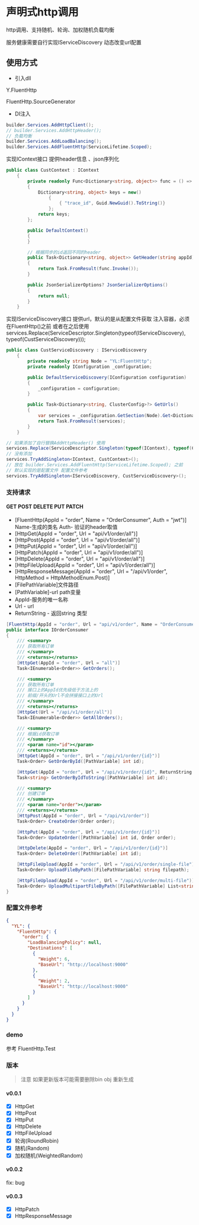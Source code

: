 # 声明式http调用

http调用、支持随机、轮询、加权随机负载均衡

服务健康需要自行实现IServiceDiscovery 动态改变url配置

## 使用方式

- 引入dll

Y.FluentHttp

FluentHttp.SourceGenerator

- DI注入

```csharp
builder.Services.AddHttpClient();
// builder.Services.AddHttpHeader();
// 负载均衡
builder.Services.AddLoadBalancing();
builder.Services.AddFluentHttp(ServiceLifetime.Scoped);

```

实现IContext接口 提供header信息 、json序列化

```csharp
public class CustContext : IContext
    {
        private readonly Func<Dictionary<string, object>> func = () =>
        {
            Dictionary<string, object> keys = new()
                {
                    { "trace_id", Guid.NewGuid().ToString()}
                };
            return keys;
        };

        public DefaultContext()
        {
        }

        // 根据同步的id返回不同的header
        public Task<Dictionary<string, object>> GetHeader(string appId)
        {
            return Task.FromResult(func.Invoke());
        }

        public JsonSerializerOptions? JsonSerializerOptions()
        {
            return null;
        }
    }
```

实现IServiceDiscovery接口 提供url，默认的是从配置文件获取
注入容器，必须在FluentHttp()之前 或者在之后使用services.Replace(ServiceDescriptor.Singleton(typeof(IServiceDiscovery), typeof(CustServiceDiscovery)));

```csharp
public class CustServiceDiscovery : IServiceDiscovery
    {
        private readonly string Node = "YL:FluentHttp";
        private readonly IConfiguration _configuration;

        public DefaultServiceDiscovery(IConfiguration configuration)
        {
            _configuration = configuration;
        }

        public Task<Dictionary<string, ClusterConfig>?> GetUrls()
        {
            var services = _configuration.GetSection(Node).Get<Dictionary<string, ClusterConfig>>();
            return Task.FromResult(services);
        }
    }

```

```csharp
// 如果添加了自行替换AddHttpHeader() 使用 
services.Replace(ServiceDescriptor.Singleton(typeof(IContext), typeof(CustContext)));
// 没有添加
services.TryAddSingleton<IContext, CustContext>();
// 放在 builder.Services.AddFluentHttp(ServiceLifetime.Scoped); 之前
// 默认实现的是配置文件 配置文件参考
services.TryAddSingleton<IServiceDiscovery, CustServiceDiscovery>();
```

### 支持请求

#### GET POST DELETE PUT PATCH

- [FluentHttp(AppId = "order", Name = "OrderConsumer", Auth = "jwt")] Name-生成的类名 Auth- 验证的header取值
- [HttpGet(AppId = "order", Url = "api/v1/order/all")]
- [HttpPost(AppId = "order", Url = "api/v1/order/all")]
- [HttpPut(AppId = "order", Url = "api/v1/order/all")]
- [HttpPatch(AppId = "order", Url = "api/v1/order/all")]
- [HttpDelete(AppId = "order", Url = "api/v1/order/all")]
- [HttpFileUpload(AppId = "order", Url = "api/v1/order/all")]
- [HttpResponseMessage(AppId = "order", Url = "/api/v1/order", HttpMethod = HttpMethodEnum.Post)]
- [FilePathVariable]文件路径
- [PathVariable]-url path变量
- AppId-服务的唯一名称
- Url - url
- ReturnString - 返回string 类型

```csharp
[FluentHttp(AppId = "order", Url = "api/v1/order", Name = "OrderConsumer", Auth = "jwt")]
public interface IOrderConsumer
{
    /// <summary>
    /// 获取所有订单
    /// </summary>
    /// <returns></returns>
    [HttpGet(AppId = "order", Url = "all")]
    Task<IEnumerable<Order>> GetOrders();

    /// <summary>
    /// 获取所有订单
    /// 接口上的AppId优先级低于方法上的
    /// 前缀/开头的Url不会拼接接口上的Url
    /// </summary>
    /// <returns></returns>
    [HttpGet(Url = "/api/v1/order/all")]
    Task<IEnumerable<Order>> GetAllOrders();

    /// <summary>
    /// 根据id获取订单
    /// </summary>
    /// <param name="id"></param>
    /// <returns></returns>
    [HttpGet(AppId = "order", Url = "/api/v1/order/{id}")]
    Task<Order> GetOrderById([PathVariable] int id);

    [HttpGet(AppId = "order", Url = "/api/v1/order/{id}", ReturnString = true)]
    Task<string> GetOrderByIdToString([PathVariable] int id);

    /// <summary>
    /// 创建订单
    /// </summary>
    /// <param name="order"></param>
    /// <returns></returns>
    [HttpPost(AppId = "order", Url = "/api/v1/order")]
    Task<Order> CreateOrder(Order order);

    [HttpPut(AppId = "order", Url = "/api/v1/order/{id}")]
    Task<Order> UpdateOrder([PathVariable] int id, Order order);

    [HttpDelete(AppId = "order", Url = "/api/v1/order/{id}")]
    Task<Order> DeleteOrder([PathVariable] int id);

    [HttpFileUpload(AppId = "order", Url = "/api/v1/order/single-file")]
    Task<Order> UploadFileByPath([FilePathVariable] string filepath);

    [HttpFileUpload(AppId = "order", Url = "/api/v1/order/multi-file")]
    Task<Order> UploadMultipartFileByPath([FilePathVariable] List<string> filepath);
}

```

### 配置文件参考

```json
{
  "YL": {
    "FluentHttp": {
      "order": {
        "LoadBalancingPolicy": null,
        "Destinations": [
          {
            "Weight": 6,
            "BaseUrl": "http://localhost:9000"
          },
          {
            "Weight": 2,
            "BaseUrl": "http://localhost:9000"
          }
        ]
      }
    }
  }
}

```

### demo

参考 FluentHttp.Test

### 版本

> 注意 如果更新版本可能需要删除bin obj 重新生成

#### v0.0.1

- [x] HttpGet
- [x] HttpPost
- [x] HttpPut
- [x] HttpDelete
- [x] HttpFileUpload
- [x] 轮询(RoundRobin)
- [x] 随机(Random)
- [x] 加权随机(WeightedRandom)

#### v0.0.2

fix: bug

#### v0.0.3

- [x] HttpPatch
- [x] HttpResponseMessage
